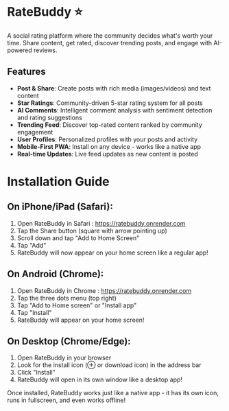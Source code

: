 # RateBuddy ⭐

A social rating platform where the community decides what's worth your time. Share content, get rated, discover trending posts, and engage with AI-powered reviews.

## Features

- **Post & Share**: Create posts with rich media (images/videos) and text content
- **Star Ratings**: Community-driven 5-star rating system for all posts
- **AI Comments**: Intelligent comment analysis with sentiment detection and rating suggestions
- **Trending Feed**: Discover top-rated content ranked by community engagement
- **User Profiles**: Personalized profiles with your posts and activity
- **Mobile-First PWA**: Install on any device - works like a native app
- **Real-time Updates**: Live feed updates as new content is posted

# Installation Guide 
## On iPhone/iPad (Safari):
1. Open RateBuddy in Safari : https://ratebuddy.onrender.com
2. Tap the Share button (square with arrow pointing up)
3. Scroll down and tap "Add to Home Screen"
4. Tap "Add"
5. RateBuddy will now appear on your home screen like a regular app!

## On Android (Chrome):
1. Open RateBuddy in Chrome  : https://ratebuddy.onrender.com
2. Tap the three dots menu (top right)
3. Tap "Add to Home screen" or "Install app"
4. Tap "Install"
5. RateBuddy will appear on your home screen!

## On Desktop (Chrome/Edge):
1. Open RateBuddy in your browser
2. Look for the install icon (⊕ or download icon) in the address bar
3. Click "Install"
4. RateBuddy will open in its own window like a desktop app!

Once installed, RateBuddy works just like a native app - it has its own icon, runs in fullscreen, and even works offline!
